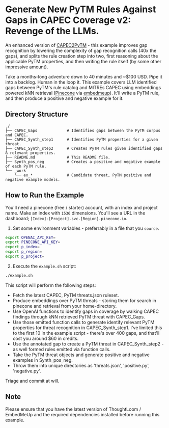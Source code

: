 # Generate New PyTM Rules Against Gaps in CAPEC Coverage v2: Revenge of the LLMs.

An enhanced version of [CAPEC2PyTM](https://github.com/tbiehn/thoughtloom/tree/main/examples/CAPEC2PyTM) - this example improves gap recognition by lowering the complexity of gap recognition calls (40x the gaps), and splits the rule creation step into two, first reasoning about the applicable PyTM properties, and then writing the rule itself (by some other impressive amount).

Take a months-long adventure down to 40 minutes and ~$100 USD. Pipe it into a backlog. Human in the loop it. This example covers LLM identified gaps between PyTM's rule catalog and MITREs CAPEC using embeddings powered kNN retrieval ([Pinecone](https://www.pinecone.io/) via [embedmeup](https://github.com/tbiehn/embedmeup)). It'll write a PyTM rule, and then produce a positive and negative example for it.

## Directory Structure

```
./
├── CAPEC_Gaps             # Identifies gaps between the PyTM corpus and CAPEC.
├── CAPEC_Synth_step1      # Identifies PyTM properties for a given threat.
├── CAPEC_Synth_step2      # Creates PyTM rules given identified gaps & relevant properties.
├── README.md              # This README file.
├── Synth_pos_neg          # Creates a positive and negative example of each PyTM rule.
└── _work
    └── ex_*               # Candidate threat, PyTM positive and negative example models.
```

## How to Run the Example

You'll need a pinecone (free / starter) account, with an index and project name.
Make an index with `1536` dimensions. You'll see a URL in the dashboard; `[Index]-[Project].svc.[Region].pinecone.io`.

1. Set some environment variables - preferrably in a file that you `source`.

```bash
export OPENAI_API_KEY=
export PINECONE_API_KEY=
export p_index=
export p_region=
export p_project=
```

2. Execute the `example.sh` script:

```bash
./example.sh
```

This script will perform the following steps:

- Fetch the latest CAPEC, PyTM threats.json ruleset.
- Produce embeddings over PyTM threats - storing them for search in pinecone and retrieval from your home-directory.
- Use OpenAI functions to identify gaps in coverage by walking CAPEC findings through kNN retrieved PyTM threat with CAPEC_Gaps.
- Use those emitted function calls to generate identify relevant PyTM properties for threat recognition in CAPEC_Synth_step1. I've limited this to the first 10 in the example script - there's over 400 gaps, and that'll cost you around $60 in credits.
- Use the annotated gap to create a PyTM threat in CAPEC_Synth_step2 - as well formed rules emitted via function calls.
- Take the PyTM threat objects and generate positive and negative examples in Synth_pos_neg.
- Throw them into unique directories as 'threats.json', 'positive.py', 'negative.py'.

Triage and commit at will.

## Note

Please ensure that you have the latest version of ThoughtLoom / EmbedMeUp and the required dependencies installed before running this example.